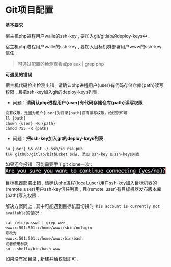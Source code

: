 # Git项目配置

**基本要求**

宿主机php进程用户walle的ssh-key , 要加入git/gitlab的deploy-keys中 .

宿主机php进程用户walle的ssh-key , 要加入目标机群部署用户www的ssh-key信任 .

> 可通过配置的检测查看或ps aux \| grep php

**可遇见的错误**

宿主机代码检出检测出错 , 请确认php进程用户{user}有代码存储仓库{path}读写权限 , 且把ssh-key加入git的deploy-keys列表 .

* 问题：**请确认php进程用户{user}有代码存储仓库{path}读写权限**

```
没有权限，是因为用户{user}对目录{path}没有读写权限，给权限即可
ll {path}
chown {user} -R {path}
chmod 755 -R {path}
```

* 问题：**把ssh-key加入git的deploy-keys列表**

```
su {user} && cat ~/.ssh/id_rsa.pub
打开 github/gitlab/bitbucket 网站, 添加 ssh-key 到ssh-keys列表
```

如果还会报错 , 可能需要手工git clone一次 :![](/assets/import111111.png)

目标机器部署出错 , 请确认php进程{local\_user}用户ssh-key加入目标机器的{remote\_user}用户ssh-key信任列表 , 且{remote\_user}有目标机器发布版本库{path}写入权限 . 

解决方案同上 , 其中可能遇到目标机器切换时`This account is currently not available`的情况 : 

```
cat /etc/passwd | grep www
www:x:501:501::/home/www:/sbin/nologin
修改为
www:x:501:501::/home/www:/bin/bash
或者使用参数
su --shell=/bin/bash www
```

如果没有家目录 , 新建并给权限即可 . 


